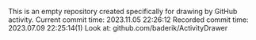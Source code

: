 This is an empty repository created specifically for drawing by GitHub activity.
Current commit time: 2023.11.05 22:26:12
Recorded commit time: 2023.07.09 22:25:14(1)
Look at: github.com/baderik/ActivityDrawer
